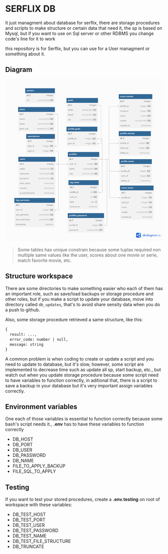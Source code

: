 # SERFLIX DB

It just managment about database for serflix, there are storage procedures and scripts to make structure or certain data that need it, the sp is based on Mysql, but if you want to use on Sql server or other RDBMS you change code's line for it to work 

this repository is for Serflix, but you can use for a User managment or something about it.

## Diagram

![Diagram of database](/assets/diagramDB.png)

> Some tables has unique constrain because some tuplas required non multiple same values like the user, scores about one movie or serie, match favorite movie, etc.

## Structure workspace

There are some directories to make something easier who each of them has an important role, such as save/load backups or storage procedure and other roles, but if you make a script to update your database, move into directory called ```db_updates```, that's to avoid share sensity data when you do a push to github.

Also, some storage procedure retrieved a same structure, like this:
```
{
  result: ...,
  error_code: number | null,
  message: string
}
```
A common problem is when coding to create or update a script and you need to update to database, but it's slow, however, some script are implemented to decrease time such as update all sp, start backup, etc., but watch out when you update storage procedure because some script need to have variables to function correctly, in aditional that, there is a script to save a backup in your database but it's very important assign variables correctly.

## Environment variables

One each of those variables is essential to function correctly because some bash's script needs it., **.env** has to have these variables to function correctly

- DB_HOST
- DB_PORT
- DB_USER
- DB_PASSWORD
- DB_NAME
- FILE_TO_APPLY_BACKUP
- FILE_SQL_TO_APPLY

## Testing

If you want to test your stored procedures, create a **.env.testing** on root of workspace with these variables:
- DB_TEST_HOST
- DB_TEST_PORT
- DB_TEST_USER
- DB_TEST_PASSWORD
- DB_TEST_NAME
- DB_TEST_FILE_STRUCTURE
- DB_TRUNCATE